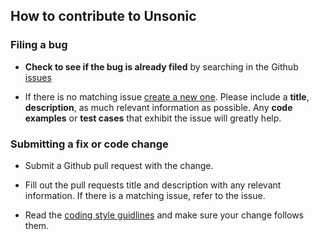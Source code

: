 ## How to contribute to Unsonic

### Filing a bug

* **Check to see if the bug is already filed** by searching in the Github [issues](https://github.com/redshodan/unsonic/issues)

* If there is no matching issue [create a new one](https://github.com/redshodan/unsonic/issues/new). Please include a **title**,
**description**, as much relevant information as possible. Any **code examples** or **test cases** that exhibit the issue will
greatly help.

### Submitting a fix or code change

* Submit a Github pull request with the change.

* Fill out the pull requests title and description with any relevant information. If there is a matching issue, refer to the issue.

* Read the [coding style guidlines](https://github.com/redshodan/unsonic/blob/master/CODING_STYLE.md) and make sure your 
change follows them.
